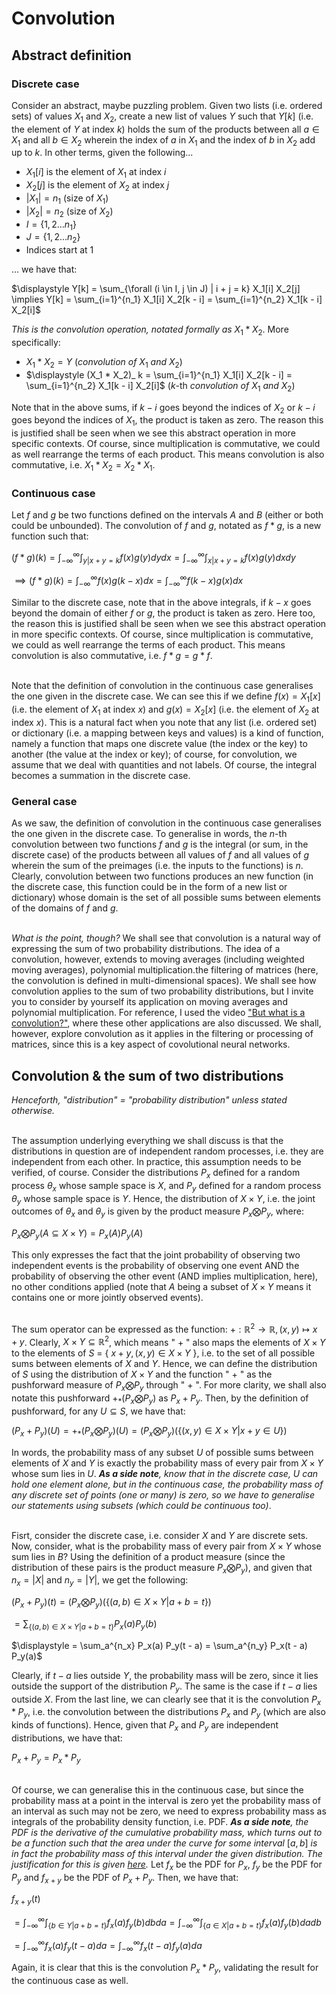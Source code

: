 # Convolution

## Abstract definition
### Discrete case
Consider an abstract, maybe puzzling problem. Given two lists (i.e. ordered sets) of values $X_1$ and $X_2$, create a new list of values $Y$ such that $Y[k]$ (i.e. the element of $Y$ at index $k$) holds the sum of the products between all $a \in X_1$ and all $b \in X_2$ wherein the index of $a$ in $X_1$ and the index of $b$ in $X_2$ add up to $k$. In other terms, given the following...

- $X_1[i]$ is the element of $X_1$ at index $i$
- $X_2[j]$ is the element of $X_2$ at index $j$
- $|X_1| = n_1$ (size of $X_1$)
- $|X_2| = n_2$ (size of $X_2$)
- $I = \{1, 2 ... n_1\}$
- $J = \{1, 2 ... n_2\}$
- Indices start at $1$

... we have that:

$\displaystyle Y[k] = \sum_{\forall (i \in I, j \in J) | i + j = k} X_1[i] X_2[j] \implies Y[k] = \sum_{i=1}^{n_1} X_1[i] X_2[k - i] = \sum_{i=1}^{n_2} X_1[k - i] X_2[i]$

_This is the convolution operation, notated formally as_ $X_1 * X_2$. More specifically:

- $X_1 * X_2 = Y$ (_convolution of_ $X_1$ _and_ $X_2$)
- $\displaystyle (X_1 * X_2)_ k = \sum_{i=1}^{n_1} X_1[i] X_2[k - i] = \sum_{i=1}^{n_2} X_1[k - i] X_2[i]$ ($k$-th _convolution of_ $X_1$ _and_ $X_2$)

Note that in the above sums, if $k - i$ goes beyond the indices of $X_2$ or $k - i$ goes beyond the indices of $X_1$, the product is taken as zero. The reason this is justified shall be seen when we see this abstract operation in more specific contexts. Of course, since multiplication is commutative, we could as well rearrange the terms of each product. This means convolution is also commutative, i.e. $X_1 * X_2 = X_2 * X_1$.

### Continuous case
Let $f$ and $g$ be two functions defined on the intervals $A$ and $B$ (either or both could be unbounded). The convolution of $f$ and $g$, notated as $f * g$, is a new function such that:

$\displaystyle (f * g)(k) = \int_{-\infty}^{\infty} \int_{y|x+y=k} f(x)g(y) dy dx = \int_{-\infty}^{\infty} \int_{x|x+y=k} f(x)g(y) dx dy$

$\displaystyle \implies (f * g)(k) = \int_{-\infty}^{\infty} f(x)g(k-x) dx = \int_{-\infty}^{\infty} f(k-x)g(x) dx$

Similar to the discrete case, note that in the above integrals, if $k - x$ goes beyond the domain of either $f$ or $g$, the product is taken as zero. Here too, the reason this is justified shall be seen when we see this abstract operation in more specific contexts. Of course, since multiplication is commutative, we could as well rearrange the terms of each product. This means convolution is also commutative, i.e. $f * g = g * f$.
<br><br>

Note that the definition of convolution in the continuous case generalises the one given in the discrete case. We can see this if we define $f(x) = X_1[x]$ (i.e. the element of $X_1$ at index $x$) and $g(x) = X_2[x]$ (i.e. the element of $X_2$ at index $x$). This is a natural fact when you note that any list (i.e. ordered set) or dictionary (i.e. a mapping between keys and values) is a kind of function, namely a function that maps one discrete value (the index or the key) to another (the value at the index or key); of course, for convolution, we assume that we deal with quantities and not labels. Of course, the integral becomes a summation in the discrete case.

### General case
As we saw, the definition of convolution in the continuous case generalises the one given in the discrete case. To generalise in words, the $n$-th convolution between two functions $f$ and $g$ is the integral (or sum, in the discrete case) of the products between all values of $f$ and all values of $g$ wherein the sum of the preimages (i.e. the inputs to the functions) is $n$. Clearly, convolution between two functions produces an new function (in the discrete case, this function could be in the form of a new list or dictionary) whose domain is the set of all possible sums between elements of the domains of $f$ and $g$.
<br><br>

_What is the point, though?_ We shall see that convolution is a natural way of expressing the sum of two probability distributions. The idea of a convolution, however, extends to moving averages (including weighted moving averages), polynomial multiplication.the filtering of matrices (here, the convolution is defined in multi-dimensional spaces). We shall see how convolution applies to the sum of two probability distributions, but I invite you to consider by yourself its application on moving averages and polynomial multiplication. For reference, I used the video ["But what is a convolution?"](https://www.youtube.com/watch?v=KuXjwB4LzSA), where these other applications are also discussed. We shall, however, explore convolution as it applies in the filtering or processing of matrices, since this is a key aspect of covolutional neural networks.

## Convolution & the sum of two distributions
_Henceforth, "distribution" = "probability distribution" unless stated otherwise._
<br><br>

The assumption underlying everything we shall discuss is that the distributions in question are of independent random processes, i.e. they are independent from each other. In practice, this assumption needs to be verified, of course. Consider the distributions $P_x$ defined for a random process $\theta_x$ whose sample space is $X$, and $P_y$ defined for a random process $\theta_y$ whose sample space is $Y$. Hence, the distribution of $X \times Y$, i.e. the joint outcomes of $\theta_x$ and $\theta_y$ is given by the product measure $P_x \bigotimes P_y$, where:

$P_x \bigotimes P_y(A \subseteq X \times Y) = P_x(A) P_y(A)$

This only expresses the fact that the joint probability of observing two independent events is the probability of observing one event AND the probability of observing the other event (AND implies multiplication, here), no other conditions applied (note that $A$ being a subset of $X \times Y$ means it contains one or more jointly observed events).
<br><br>

The sum operator can be expressed as the function: $+:\mathbb{R}^2 \rightarrow \mathbb{R}, (x, y) \mapsto x + y$. Clearly, $X \times Y \subseteq \mathbb{R}^2$, which means " $+$ " also maps the elements of $X \times Y$ to the elements of $S$ = { $x + y, (x, y) \in X \times Y$ }, i.e. to the set of all possible sums between elements of $X$ and $Y$. Hence, we can define the distribution of $S$ using the distribution of $X \times Y$ and the function " $+$ " as the pushforward measure of $P_x \bigotimes P_y$ through " $+$ ". For more clarity, we shall also notate this pushforward $+_* (P_x \bigotimes P_y)$ as $P_x + P_y$. Then, by the definition of pushforward, for any $U \subseteq S$, we have that:

$(P_x + P_y)(U) = +_*(P_x \bigotimes P_y)(U) = (P_x \bigotimes P_y)(\{(x, y) \in X \times Y | x + y \in U\})$

In words, the probability mass of any subset $U$ of possible sums between elements of $X$ and $Y$ is exactly the probability mass of every pair from $X \times Y$ whose sum lies in $U$. **_As a side note_**_, know that in the discrete case,_ $U$ _can hold one element alone, but in the continuous case, the probability mass of any discrete set of points (one or many) is zero, so we have to generalise our statements using subsets (which could be continuous too)_.
<br><br>

Fisrt, consider the discrete case, i.e. consider $X$ and $Y$ are discrete sets. Now, consider, what is the probability mass of every pair from $X \times Y$ whose sum lies in $B$? Using the definition of a product measure (since the distribution of these pairs is the product measure $P_x \bigotimes P_y$), and given that $n_x = |X|$ and $n_y = |Y|$, we get the following:

$(P_x + P_y)(t) = (P_x \bigotimes P_y)(\{(a, b) \in X \times Y | a + b = t\})$

$\displaystyle = \sum_{\{(a, b) \in X \times Y | a + b = t\}} P_x(a) P_y(b)$

$\displaystyle = \sum_a^{n_x} P_x(a) P_y(t - a) = \sum_a^{n_y} P_x(t - a) P_y(a)$

Clearly, if $t - a$ lies outside $Y$, the probability mass will be zero, since it lies outside the support of the distribution $P_y$. The same is the case if $t - a$ lies outside $X$. From the last line, we can clearly see that it is the convolution $P_x * P_y$, i.e. the convolution between the distributions $P_x$ and $P_y$ (which are also kinds of functions). Hence, given that $P_x$ and $P_y$ are independent distributions, we have that:

$P_x + P_y = P_x * P_y$
<br><br>

Of course, we can generalise this in the continuous case, but since the probability mass at a point in the interval is zero yet the probability mass of an interval as such may not be zero, we need to express probability mass as integrals of the probability density function, i.e. PDF. **_As a side note_**_, the PDF is the derivative of the cumulative probability mass, which turns out to be a function such that the area under the curve for some interval_ $[a, b]$ _is in fact the probability mass of this interval under the given distribution. The justification for this is given [here](https://github.com/pranigopu/appliedStatistics/blob/585f2ad9373a779e0a4dfcfcb23304b790522f1a/expansion/QP-Quantifying%20Probability.md)._ Let $f_x$ be the PDF for $P_x$, $f_y$ be the PDF for $P_y$ and $f_{x+y}$ be the PDF of $P_x + P_y$. Then, we have that:

$f_{x+y}(t)$

$\displaystyle = \int_{-\infty}^{\infty} \int_{\{b \in Y | a + b = t\}} f_x(a) f_y(b) db da = \int_{-\infty}^{\infty} \int_{\{a \in X | a + b = t\}} f_x(a) f_y(b) da db$

$\displaystyle = \int_{-\infty}^{\infty}  f_x(a) f_y(t-a) da = \int_{-\infty}^{\infty} f_x(t-a) f_y(a) da$

Again, it is clear that this is the convolution $P_x * P_y$, validating the result for the continuous case as well.
